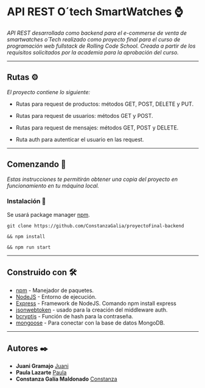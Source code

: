 
# API REST O´tech SmartWatches ⌚


_API REST desarrollada como backend para el e-commerse de venta de smartwatches o´Tech realizado como proyecto final para el curso de programación web fullstack de Rolling Code School. Creada a partir de los requisitos solicitados por la academia para la aprobación del curso._

---
## Rutas ⚙
_El proyecto contiene lo siguiente:_

* Rutas para request de productos: métodos GET, POST, DELETE y PUT.

* Rutas para request de usuarios: métodos GET y POST. 

* Rutas para request de mensajes: métodos GET, POST y DELETE.

* Ruta auth para autenticar el usuario en las request.


---
## Comenzando 🚀

_Estas instrucciones te permitirán obtener una copia del proyecto en funcionamiento en tu máquina local._

### Instalación 🔧

Se usará package manager [npm](https://www.npmjs.com/).

```
git clone https://github.com/ConstanzaGalia/proyectoFinal-backend

&& npm install

&& npm run start

```

---
## Construido con 🛠️

* [npm](https://www.npmjs.com/) - Manejador de paquetes.
* [NodeJS](https://nodejs.org/es/) - Entorno de ejecución.
* [Express](https://expressjs.com/es/) - Framework de NodeJS. Comando npm install express
* [jsonwebtoken](https://www.npmjs.com/package/jsonwebtoken) - usado para la creación del middleware auth.
* [bcryptjs](https://www.npmjs.com/package/bcryptjs) - Función de hash para la contraseña.
* [mongoose](https://www.npmjs.com/package/mongoose) - Para conectar con la base de datos MongoDB.

---
## Autores ✒️


* **Juani Gramajo**  [Juani](https://github.com/juanigramajo)
* **Paula Lazarte**  [Paula](https://github.com/Paulazarte)
* **Constanza Galía Maldonado** [Constanza](https://github.com/ConstanzaGalia/)


